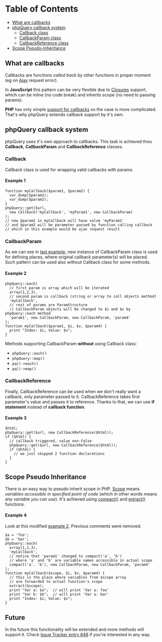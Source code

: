 # Table of Contents
  * [What are callbacks](#What_are_callbacks.md)
  * [phpQuery callback system](#phpQuery_callbacks.md)
    * [Callback class](#Callback.md)
    * [CallbackParam class](#CallbackParam.md)
    * [CallbackReference class](#CallbackReference.md)
  * [Scope Pseudo-Inheritance](#Scope_Pseudo_Inheritance.md)
## What are callbacks
Callbacks are functions _called back_ by other functions in proper moment (eg on [Ajax](Ajax.md) request error).

In **JavaScript** this pattern can be very flexible due to [Closures](http://en.wikipedia.org/wiki/Closure_(computer_science)) support, which can be inline (no code break) and inherits scope (no need to passing params).

**PHP** has only simple [support for callbacks](http://pl2.php.net/manual/en/function.call-user-func-array.php) so the case is more complicated. That's why phpQuery extends callback support by it's own.
## phpQuery callback system
phpQuery uses it's own approach to callbacks. This task is achieved thou **Callback**, **CallbackParam** and **CallbackReference** classes.
### Callback
Callback class is used for wrapping valid callbacks with params.
#### Example 1
```
function myCallback($param1, $param2) {
  var_dump($param1);
  var_dump($param2);
}
phpQuery::get($url, 
  new Callback('myCallback', 'myParam1', new CallbackParam)
);
// now $param1 in myCallback will have value 'myParam1'
// and $param2 will be parameter passed by function calling callback
// which in this example would be ajax request result
```
### CallbackParam
As we can see in [last example](#Example_1.md), new instance of CallbackParam class is used for defining places, where original callback parameter(s) will be placed. Such pattern can be used also without Callback class for some methods.
#### Example 2
```
phpQuery::each(
  // first param is array which will be iterated
  array(1,2,3),
  // second param is callback (string or array to call objects method)
  'myCallback',
  // rest of params are ParamStructure
  // CallbackParam objects will be changed to $i and $v by phpQuery::each method
  'param1', new CallbackParam, new CallbackParam, 'param4'
);
function myCallback($param1, $i, $v, $param4) {
  print "Index: $i; Value: $v";
}
```
Methods supporting CallbackParam **without** using Callback class:
  * `phpQuery::each()`
  * `phpQuery::map()`
  * `pq()->each()`
  * `pq()->map()`
### CallbackReference
Finally, CallbackReference can be used when we don't really want a callback, only parameter passed to it. CallbackReference takes first parameter's value and passes it to reference. Thanks to that, we can use **if statement** instead of **callback function**.
#### Example 3
```
$html;
phpQuery::get($url, new CallbackReference($html));
if ($html) {
  // callback triggered, value non-false
  phpQuery::get($url, new CallbackReference($html));
  if ($html) {
    // we just skipped 2 function declarations
  }
}
```
## Scope Pseudo Inheritance
There is an easy way to pseudo inherit scope in PHP. [Scope](http://en.wikipedia.org/wiki/Scope_(programming)) means _variables accessible in specified point of code_ (which in other words means _any variable you can use_). It's achieved using [compact()](http://php.net/compact) and [extract()](http://php.net/extract) functions.
#### Example 4
Look at this modified [example 2](#Example_2.md). Previous comments were removed.
```
$a = 'foo';
$b = 'bar';
phpQuery::each(
  array(1,2,3),
  'myCallback',
  // notice that 'param1' changed to compact('a', 'b')
  // where 'a' and 'b' are variable names accessible in actual scope
  compact('a', 'b'), new CallbackParam, new CallbackParam, 'param4'
);
function myCallback($scope, $i, $v, $param4) {
  // this is the place where variables from $scope array
  // are forwarded to actual function's scope
  extract($scope);
  print "Var a: $a";  // will print 'Var a: foo'
  print "Var b: $b";  // will print 'Var a: bar'
  print "Index: $i; Value: $v";
}
```
## Future
In the future this functionality will be extended and more methods will support it. Check [Issue Tracker entry #48](http://code.google.com/p/phpquery/issues/detail?id=48) if you're interested in any way.